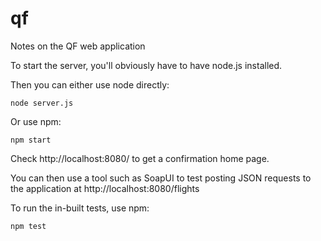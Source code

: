 # qf

Notes on the QF web application

To start the server, you'll obviously have to have node.js installed.

Then you can either use node directly:

	node server.js

Or use npm:

	npm start

Check http://localhost:8080/ to get a confirmation home page.

You can then use a tool such as SoapUI to test posting JSON requests to the application at http://localhost:8080/flights


To run the in-built tests, use npm:

	npm test
	
